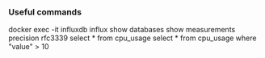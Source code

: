 ### Useful commands
docker exec -it influxdb influx
show databases
show measurements
precision rfc3339
select * from cpu_usage
select * from cpu_usage where "value" > 10